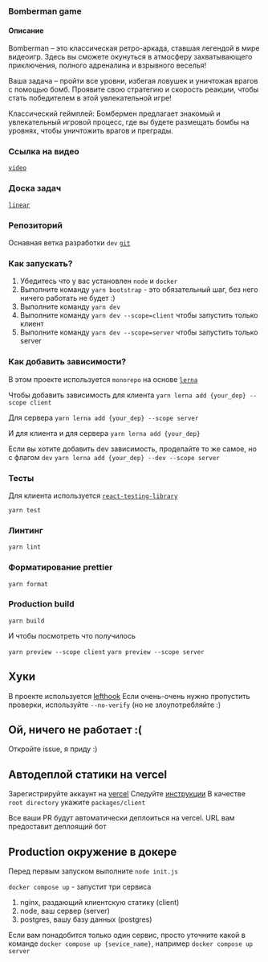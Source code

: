 ### Bomberman game

#### Описание

Bomberman – это классическая ретро-аркада, ставшая легендой в мире видеоигр. Здесь вы сможете окунуться в атмосферу захватывающего приключения, полного адреналина и взрывного веселья!

Ваша задача – пройти все уровни, избегая ловушек и уничтожая врагов с помощью бомб. Проявите свою стратегию и скорость реакции, чтобы стать победителем в этой увлекательной игре!

Классический геймплей: Бомбермен предлагает знакомый и увлекательный игровой процесс, где вы будете размещать бомбы на уровнях, чтобы уничтожить врагов и преграды.

### Ссылка на видео

[`video`](https://youtu.be/kIKpuFqb-Kc)

### Доска задач

[`linear`](https://linear.app/gof-bomberman/team/GOF/all)

### Репозиторий

Оснавная ветка разработки `dev`
[`git`](https://github.com/nerived/gof-bomberman-game)

### Как запускать?

1. Убедитесь что у вас установлен `node` и `docker`
2. Выполните команду `yarn bootstrap` - это обязательный шаг, без него ничего работать не будет :)
3. Выполните команду `yarn dev`
4. Выполните команду `yarn dev --scope=client` чтобы запустить только клиент
5. Выполните команду `yarn dev --scope=server` чтобы запустить только server

### Как добавить зависимости?

В этом проекте используется `monorepo` на основе [`lerna`](https://github.com/lerna/lerna)

Чтобы добавить зависимость для клиента
`yarn lerna add {your_dep} --scope client`

Для сервера
`yarn lerna add {your_dep} --scope server`

И для клиента и для сервера
`yarn lerna add {your_dep}`

Если вы хотите добавить dev зависимость, проделайте то же самое, но с флагом `dev`
`yarn lerna add {your_dep} --dev --scope server`

### Тесты

Для клиента используется [`react-testing-library`](https://testing-library.com/docs/react-testing-library/intro/)

`yarn test`

### Линтинг

`yarn lint`

### Форматирование prettier

`yarn format`

### Production build

`yarn build`

И чтобы посмотреть что получилось

`yarn preview --scope client`
`yarn preview --scope server`

## Хуки

В проекте используется [lefthook](https://github.com/evilmartians/lefthook)
Если очень-очень нужно пропустить проверки, используйте `--no-verify` (но не злоупотребляйте :)

## Ой, ничего не работает :(

Откройте issue, я приду :)

## Автодеплой статики на vercel

Зарегистрируйте аккаунт на [vercel](https://vercel.com/)
Следуйте [инструкции](https://vitejs.dev/guide/static-deploy.html#vercel-for-git)
В качестве `root directory` укажите `packages/client`

Все ваши PR будут автоматически деплоиться на vercel. URL вам предоставит деплоящий бот

## Production окружение в докере

Перед первым запуском выполните `node init.js`

`docker compose up` - запустит три сервиса

1. nginx, раздающий клиентскую статику (client)
2. node, ваш сервер (server)
3. postgres, вашу базу данных (postgres)

Если вам понадобится только один сервис, просто уточните какой в команде
`docker compose up {sevice_name}`, например `docker compose up server`
